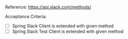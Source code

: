 Reference: https://api.slack.com/methods/

Acceptance Criteria:
- [ ] Spring Slack Client is extended with given method
- [ ] Spring Slack Test Client is extended with given method